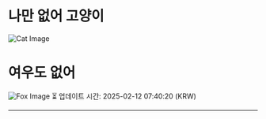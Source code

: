 
# 나만 없어 고양이

![Cat Image](https://cdn2.thecatapi.com/images/vcoER21JV.jpg)

# 여우도 없어
![Fox Image](https://randomfox.ca/images/75.jpg)
⏳ 업데이트 시간: 2025-02-12 07:40:20 (KRW)

---
